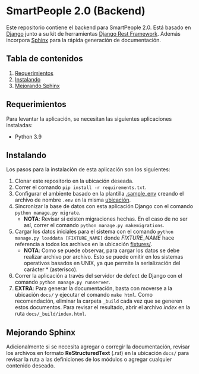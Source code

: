 # SmartPeople 2.0 (Backend)
Este repositorio contiene el backend para SmartPeople 2.0. Está basado en [Django](https://www.djangoproject.com/)
junto a su kit de herramientas [Django Rest Framework](https://www.django-rest-framework.org/). Además incorpora
[Sphinx](https://www.sphinx-doc.org/en/master/) para la rápida generación de documentación.

## Tabla de contenidos
1. [Requerimientos](#requerimientos)
2. [Instalando](#instalando)
3. [Mejorando Sphinx](#mejorando-sphinx)
 
## Requerimientos
Para levantar la aplicación, se necesitan las siguientes aplicaciones instaladas:
- Python 3.9

## Instalando
Los pasos para la instalación de esta aplicación son los siguientes:
1. Clonar este repositorio en la ubicación deseada.
2. Correr el comando `pip install -r requirements.txt`.
3. Configurar el ambiente basado en la plantilla [.sample_env](core/.sample_env) creando el archivo de nombre `.env` en
la misma [ubicación](core).
4. Sincronizar la base de datos con esta aplicación Django con el comando `python manage.py migrate`.
    - **NOTA**: Revisar si existen migraciones hechas. En el caso de no ser así, correr el comando
    `python manage.py makemigrations`.
5. Cargar los datos iniciales para el sistema con el comando `python manage.py loaddata [FIXTURE_NAME]` donde
_FIXTURE_NAME_ hace referencia a todos los archivos en la ubicación [fixtures/](fixtures).
    - **NOTA**: Como se puede observar, para cargar los datos se debe realizar archivo por archivo. Esto se puede omitir en
    los sistemas operativos basados en UNIX, ya que permite la serialización del carácter * (asterisco).
6. Correr la aplicación a través del servidor de defect de Django con el comando `python manage.py runserver`.
7. **EXTRA**: Para generar la documentación, basta con moverse a la ubicación `docs/` y ejecutar el comando `make html`.
Como recomendación, eliminar la carpeta `_build` cada vez que se generen estos documentos. Para revisar el resultado,
abrir el archivo _index_ en la ruta `docs/_build/index.html`.
## Mejorando Sphinx
Adicionalmente si se necesita agregar o corregir la documentación, revisar los archivos en formato **ReStructuredText**
(_.rst_) en la ubicación `docs/` para revisar la ruta a las definiciones de los módulos o agregar cualquier contenido
deseado.